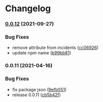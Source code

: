 # Changelog

### [0.0.12](https://www.github.com/donkeyclip/motorcortex-backgrounds/compare/v0.0.11...v0.0.12) (2021-09-27)


### Bug Fixes

* remove attribute from incidents ([cc06926](https://www.github.com/donkeyclip/motorcortex-backgrounds/commit/cc06926ca585fc9a437e00584bb44e6074ccf871))
* update npm name ([b99bb81](https://www.github.com/donkeyclip/motorcortex-backgrounds/commit/b99bb81da635360935d1b50464a89ad4e1653452))

### 0.0.11 (2021-04-16)


### Bug Fixes

* fix package json ([9efb051](https://www.github.com/kissmybutton/motorcortex-backgrounds/commit/9efb051322bd579b615a59bea13007720f003765))
* release 0.0.11 ([cb5b42f](https://www.github.com/kissmybutton/motorcortex-backgrounds/commit/cb5b42faa8af1312bc4d6e89b5198097f8dae798))
